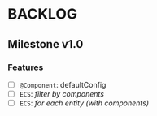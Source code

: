 
BACKLOG
=======

## Milestone v1.0

### Features

- [ ] `@Component`: defaultConfig
- [ ] `ECS`: _filter by components_
- [ ] `ECS`: _for each entity (with components)_
